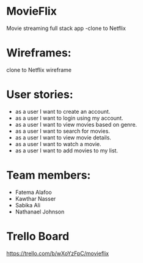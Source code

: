 # MovieFlix
Movie streaming full stack app -clone to Netflix


# Wireframes:
  clone to Netflix wireframe
  

# User stories:
  - as a user I want to create an account.
  - as a user I want to login using my account.
  - as a user I want to view movies based on genre.
  - as a user I want to search for movies.
  - as a user I want to view movie details.
  - as a user I want to watch a movie.
  - as a user I want to add movies to my list.

# Team members:
  - Fatema Alafoo
  - Kawthar Nasser
  - Sabika Ali
  - Nathanael Johnson
  
# Trello Board
https://trello.com/b/wXoYzFpC/movieflix 
 
